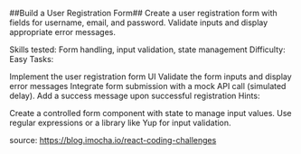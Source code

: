 ##Build a User Registration Form##
Create a user registration form with fields for username, email, and password. Validate inputs and display appropriate error messages.

Skills tested: Form handling, input validation, state management
Difficulty: Easy
Tasks:

Implement the user registration form UI
Validate the form inputs and display error messages
Integrate form submission with a mock API call (simulated delay).
Add a success message upon successful registration
Hints:

Create a controlled form component with state to manage input values.
Use regular expressions or a library like Yup for input validation.

source: https://blog.imocha.io/react-coding-challenges
